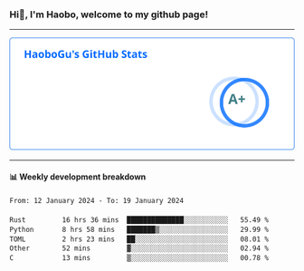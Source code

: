 <!--<h2 align="center"> Hi👋, I'm Haobo, welcome to my github page! </h2>-->
### Hi👋, I'm Haobo, welcome to my github page!
-------

<img href="https://github.com/HaoboGu" src="assets/stats.svg" alt="github stats" /> 

-------

#### 📊 **Weekly development breakdown**
<!--START_SECTION:waka-->

```txt
From: 12 January 2024 - To: 19 January 2024

Rust         16 hrs 36 mins  ██████████████░░░░░░░░░░░   55.49 %
Python       8 hrs 58 mins   ███████▒░░░░░░░░░░░░░░░░░   29.99 %
TOML         2 hrs 23 mins   ██░░░░░░░░░░░░░░░░░░░░░░░   08.01 %
Other        52 mins         ▓░░░░░░░░░░░░░░░░░░░░░░░░   02.94 %
C            13 mins         ▒░░░░░░░░░░░░░░░░░░░░░░░░   00.78 %
```

<!--END_SECTION:waka-->
<!--
backup url: https://github-readme-status-dusky-ten.vercel.app/api?username=HaoboGu&count_private=true&show_icons=true&theme=transparent&border_color=2f80ed
-->
<!--
**HaoboGu/HaoboGu** is a ✨ _special_ ✨ repository because its `README.md` (this file) appears on your GitHub profile.

Here are some ideas to get you started:

- 🔭 I’m currently working on AI-assisted programming tools
- 🌱 I’m currently learning ...
- 👯 I’m looking to collaborate on ...
- 🤔 I’m looking for help with ...
- 💬 Ask me about ...
- 📫 How to reach me: ...
- 😄 Pronouns: ...
- ⚡ Fun fact: ...
-->
